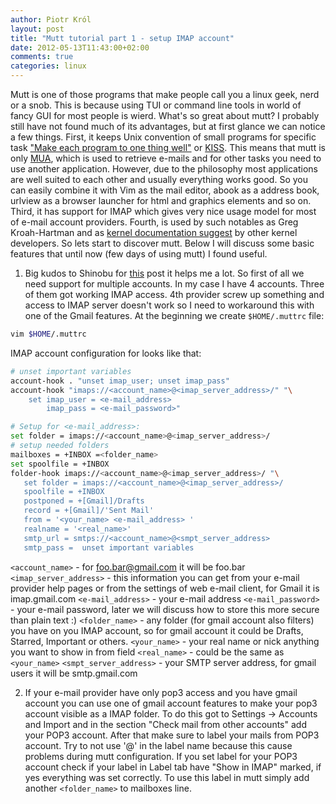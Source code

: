 ```yaml
---
author: Piotr Król
layout: post
title: "Mutt tutorial part 1 - setup IMAP account"
date: 2012-05-13T11:43:00+02:00
comments: true
categories: linux
---
```


Mutt is one of those programs that make people call you a linux geek, nerd or a 
snob. This is because using TUI or command line tools in world of fancy GUI for 
most people is wierd. What's so great about mutt? I probably still have not 
found much of its advantages, but at first glance we can notice a few things. 
First, it keeps Unix convention of small programs for specific task ["Make each program to one thing well"](http://www.faqs.org/docs/artu/ch01s06.html) or 
[KISS](http://en.wikipedia.org/wiki/KISS_principle). This means that mutt is 
only [MUA](http://en.wikipedia.org/wiki/Mail_user_agent), which is used to 
retrieve e-mails and for other tasks you need to use another application. 
However, due to the philosophy most applications are well suited to each other 
and usually everything works good. So you can easily combine it with Vim as the 
mail editor, abook as a address book, urlview as a browser launcher for html and 
graphics elements and so on. Third, it has support for IMAP which gives very 
nice usage model for most of e-mail account providers. Fourth, is used by such 
notables as Greg Kroah-Hartman and as [kernel documentation suggest](http://www.mjmwired.net/kernel/Documentation/email-clients.txt) by 
other kernel developers. So lets start to discover mutt. Below I will discuss 
some basic features that until now (few days of using mutt) I found useful.  

1. Big kudos to Shinobu for [this](http://zuttobenkyou.wordpress.com/2010/11/05/mutt-multiple-gmail-imap-setup/) 
   post it helps me a lot. So first of all we need support for multiple 
   accounts. In my case I have 4 accounts. Three of them got working IMAP 
   access. 4th provider screw up something and access to IMAP server doesn't 
   work so I need to workaround this with one of the Gmail features. At the 
   beginning we create `$HOME/.muttrc` file:
```bash
vim $HOME/.muttrc
```
IMAP account configuration for looks like that:
```bash
# unset important variables
account-hook . "unset imap_user; unset imap_pass"
account-hook "imaps://<account_name>@<imap_server_address>/" "\
    set imap_user = <e-mail_address>
        imap_pass = <e-mail_password>"

# Setup for <e-mail_address>:
set folder = imaps://<account_name>@<imap_server_address>/ 
# setup needed folders
mailboxes = +INBOX =<folder_name>
set spoolfile = +INBOX 
folder-hook imaps://<account_name>@<imap_server_address>/ "\
   set folder = imaps://<account_name>@<imap_server_address>/ 
   spoolfile = +INBOX  
   postponed = +[Gmail]/Drafts
   record = +[Gmail]/'Sent Mail' 
   from = '<your_name> <e-mail_address> ' 
   realname = '<real_name>' 
   smtp_url = smtps://<account_name>@<smpt_server_address> 
   smtp_pass =  unset important variables
```
`<account_name>` - for foo.bar@gmail.com it will be foo.bar 
`<imap_server_address>` - this information you can get from your e-mail provider 
help pages or from the settings of web e-mail client, for Gmail it is 
imap.gmail.com 
`<e-mail_address>` - your e-mail address 
`<e-mail_password>` - your e-mail password, later we will discuss how to store this more secure than 
plain text :)
`<folder_name>` - any folder (for gmail account also filters) you 
have on you IMAP account, so for gmail account it could be Drafts, Starred, 
Important or others.
`<your_name>` - your real name or nick anything you want 
to show in from field
`<real_name>` - could be the same as `<your_name>`
`<smpt_server_address>` - your SMTP server address, for gmail users it will be 
smtp.gmail.com

2. If your e-mail provider have only pop3 access and you have gmail account you 
   can use one of gmail account features to make your pop3 account visible as a 
   IMAP folder. To do this got to Settings -> Accounts and Import and in the 
   section "Check mail from other accounts" add your POP3 account. After that 
   make sure to label your mails from POP3 account. Try to not use '@' in the 
   label name because this cause problems during mutt configuration. If you set 
   label for your POP3 account check if your label in Label tab have "Show in 
   IMAP" marked, if yes everything was set correctly. To use this label in mutt 
   simply add another `<folder_name>` to mailboxes line.
